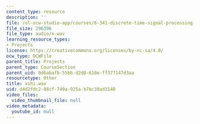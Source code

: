 ```yaml
---
content_type: resource
description: ''
file: /ol-ocw-studio-app/courses/6-341-discrete-time-signal-processing-fall-2005/d4d2fdc208cf749a925ab7bc30ad3140_xshi.wav
file_size: 296396
file_type: audio/x-wav
learning_resource_types:
- Projects
license: https://creativecommons.org/licenses/by-nc-sa/4.0/
ocw_type: OCWFile
parent_title: Projects
parent_type: CourseSection
parent_uid: 0d6abafb-55bb-d2d0-610e-ff377147d3aa
resourcetype: Other
title: xshi.wav
uid: d4d2fdc2-08cf-749a-925a-b7bc30ad3140
video_files:
  video_thumbnail_file: null
video_metadata:
  youtube_id: null
---
```

